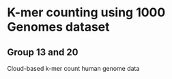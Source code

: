 # K-mer counting using 1000 Genomes dataset

## Group 13 and 20

Cloud-based k-mer count human genome data
